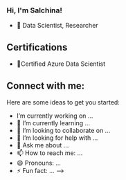 ### Hi, I'm Salchina!
- 🔭 Data Scientist, Researcher

## Certifications
- 🌱Certified Azure Data Scientist

## Connect with me:


Here are some ideas to get you started:

-  I’m currently working on ...
- 🌱 I’m currently learning ...
- 👯 I’m looking to collaborate on ...
- 🤔 I’m looking for help with ...
- 💬 Ask me about ...
- 📫 How to reach me: ...
- 😄 Pronouns: ...
- ⚡ Fun fact: ...
-->
